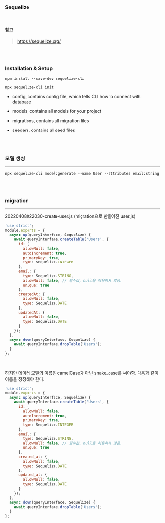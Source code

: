 ### Sequelize

<br>

#### 참고

> https://sequelize.org/


<br>
<br>

### Installation & Setup

```
npm install --save-dev sequelize-cli

npx sequelize-cli init
```

* config, contains config file, which tells CLI how to connect with database

* models, contains all models for your project
 
* migrations, contains all migration files
 
* seeders, contains all seed files


<br>
<br>

### 모델 생성

---

```
npx sequelize-cli model:generate --name User --attributes email:string
```

<br>
<br>


### migration

---

20220408022030-create-user.js (migration으로 만들어진 user.js)

```js
'use strict';
module.exports = {
  async up(queryInterface, Sequelize) {
    await queryInterface.createTable('Users', {
      id: {
        allowNull: false,
        autoIncrement: true,
        primaryKey: true,
        type: Sequelize.INTEGER
      },
      email: {
        type: Sequelize.STRING,
        allowNull: false, // 필수값, null을 허용하지 않음.
        unique: true
      },
      createdAt: {
        allowNull: false,
        type: Sequelize.DATE
      },
      updatedAt: {
        allowNull: false,
        type: Sequelize.DATE
      }
    });
  },
  async down(queryInterface, Sequelize) {
    await queryInterface.dropTable('Users');
  }
};
```

<br>

하지만 데이터 모델의 이름은 camelCase가 아닌 snake_case를 써야함.
다음과 같이 이름을 정정해야 한다.

```js
'use strict';
module.exports = {
  async up(queryInterface, Sequelize) {
    await queryInterface.createTable('Users', {
      id: {
        allowNull: false,
        autoIncrement: true,
        primaryKey: true,
        type: Sequelize.INTEGER
      },
      email: {
        type: Sequelize.STRING,
        allowNull: false, // 필수값, null을 허용하지 않음.
        unique: true
      },
      created_at: {
        allowNull: false,
        type: Sequelize.DATE
      },
      updated_at: {
        allowNull: false,
        type: Sequelize.DATE
      }
    });
  },
  async down(queryInterface, Sequelize) {
    await queryInterface.dropTable('Users');
  }
};
```
